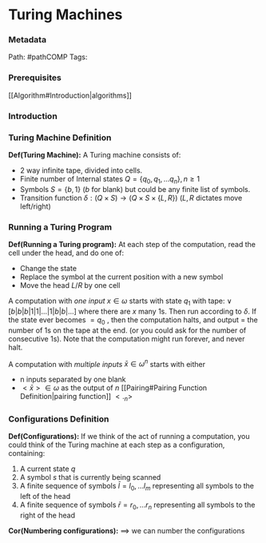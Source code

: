 # Turing Machines
### Metadata
Path: #pathCOMP
Tags:

### Prerequisites
[[Algorithm#Introduction|algorithms]]

### Introduction

### Turing Machine Definition
**Def(Turing Machine):** A Turing machine consists of:
- 2 way infinite tape, divided into cells.
- Finite number of Internal states $Q = \{ q_0, q_1, \ldots q_n\}, n \ge 1$ 
- Symbols $S = \{b,1\}$ ($b$ for blank) but could be any finite list of symbols.
- Transition function $\delta: (Q\times S)\to (Q\times S \times \{L,R\})$ ($L,R$ dictates move left/right)

### Running a Turing Program
**Def(Running a Turing program):** At each step of the computation, read the cell under the head, and do one of:
- Change the state
- Replace the symbol at the current position with a new symbol
- Move the head $L/R$ by one cell

A computation with *one input* $x \in \omega$ starts with state $q_1$ with tape:
        $\vee$
$[b|b|b|1|1|\ldots|1|b|b|\ldots]$
where there are $x$ many $1$s.
Then run according to $\delta$. If the state ever becomes $=q_0$ , then the computation halts, and output $=$ the number of $1$s on the tape at the end. (or you could ask for the number of consecutive $1$s). Note that the computation might run forever, and never halt.

A computation with *multiple inputs* $\bar x \in \omega^n$ starts with either
- n inputs separated by one blank
- $<\bar{x}> \in \omega$ as the output of $n$ [[Pairing#Pairing Function Definition|pairing function]] $<._n>$ 

### Configurations Definition
**Def(Configurations):** If we think of the act of running a computation, you could think of the Turing machine at each step as a configuration, containing:
1) A current state $q$
2) A symbol $s$ that is currently being scanned
3) A finite sequence of symbols $\bar{l} = l_0, \ldots l_m$ representing all symbols to the left of the head
4) A finite sequence of symbols $\bar{r}=r_0, \ldots r_n$ representing all symbols to the right of the head

**Cor(Numbering configurations):** $\implies$ we  can number the configurations
